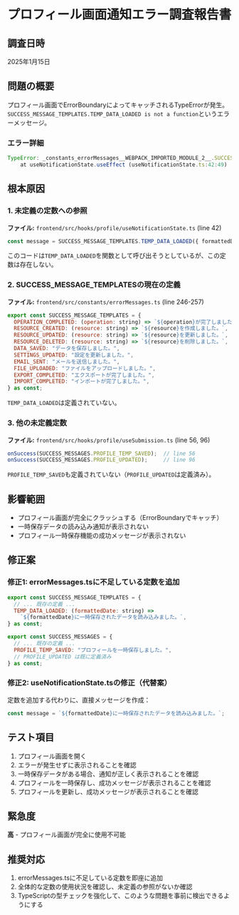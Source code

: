 # プロフィール画面通知エラー調査報告書

## 調査日時
2025年1月15日

## 問題の概要
プロフィール画面でErrorBoundaryによってキャッチされるTypeErrorが発生。
`SUCCESS_MESSAGE_TEMPLATES.TEMP_DATA_LOADED is not a function`というエラーメッセージ。

### エラー詳細
```javascript
TypeError: _constants_errorMessages__WEBPACK_IMPORTED_MODULE_2__.SUCCESS_MESSAGE_TEMPLATES.TEMP_DATA_LOADED is not a function
    at useNotificationState.useEffect (useNotificationState.ts:42:49)
```

## 根本原因

### 1. 未定義の定数への参照
**ファイル:** `frontend/src/hooks/profile/useNotificationState.ts` (line 42)
```javascript
const message = SUCCESS_MESSAGE_TEMPLATES.TEMP_DATA_LOADED({ formattedDate });
```
このコードは`TEMP_DATA_LOADED`を関数として呼び出そうとしているが、この定数は存在しない。

### 2. SUCCESS_MESSAGE_TEMPLATESの現在の定義
**ファイル:** `frontend/src/constants/errorMessages.ts` (line 246-257)
```javascript
export const SUCCESS_MESSAGE_TEMPLATES = {
  OPERATION_COMPLETED: (operation: string) => `${operation}が完了しました。`,
  RESOURCE_CREATED: (resource: string) => `${resource}を作成しました。`,
  RESOURCE_UPDATED: (resource: string) => `${resource}を更新しました。`,
  RESOURCE_DELETED: (resource: string) => `${resource}を削除しました。`,
  DATA_SAVED: "データを保存しました。",
  SETTINGS_UPDATED: "設定を更新しました。",
  EMAIL_SENT: "メールを送信しました。",
  FILE_UPLOADED: "ファイルをアップロードしました。",
  EXPORT_COMPLETED: "エクスポートが完了しました。",
  IMPORT_COMPLETED: "インポートが完了しました。",
} as const;
```
`TEMP_DATA_LOADED`は定義されていない。

### 3. 他の未定義定数
**ファイル:** `frontend/src/hooks/profile/useSubmission.ts` (line 56, 96)
```javascript
onSuccess(SUCCESS_MESSAGES.PROFILE_TEMP_SAVED);  // line 56
onSuccess(SUCCESS_MESSAGES.PROFILE_UPDATED);     // line 96
```
`PROFILE_TEMP_SAVED`も定義されていない（`PROFILE_UPDATED`は定義済み）。

## 影響範囲
- プロフィール画面が完全にクラッシュする（ErrorBoundaryでキャッチ）
- 一時保存データの読み込み通知が表示されない
- プロフィール一時保存機能の成功メッセージが表示されない

## 修正案

### 修正1: errorMessages.tsに不足している定数を追加
```javascript
export const SUCCESS_MESSAGE_TEMPLATES = {
  // ... 既存の定義 ...
  TEMP_DATA_LOADED: (formattedDate: string) => 
    `${formattedDate}に一時保存されたデータを読み込みました。`,
} as const;

export const SUCCESS_MESSAGES = {
  // ... 既存の定義 ...
  PROFILE_TEMP_SAVED: "プロフィールを一時保存しました。",
  // PROFILE_UPDATED は既に定義済み
} as const;
```

### 修正2: useNotificationState.tsの修正（代替案）
定数を追加する代わりに、直接メッセージを作成：
```javascript
const message = `${formattedDate}に一時保存されたデータを読み込みました。`;
```

## テスト項目
1. プロフィール画面を開く
2. エラーが発生せずに表示されることを確認
3. 一時保存データがある場合、通知が正しく表示されることを確認
4. プロフィールを一時保存し、成功メッセージが表示されることを確認
5. プロフィールを更新し、成功メッセージが表示されることを確認

## 緊急度
**高** - プロフィール画面が完全に使用不可能

## 推奨対応
1. errorMessages.tsに不足している定数を即座に追加
2. 全体的な定数の使用状況を確認し、未定義の参照がないか確認
3. TypeScriptの型チェックを強化して、このような問題を事前に検出できるようにする